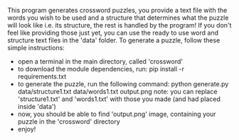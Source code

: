 This program generates crossword puzzles, you provide a text file with the words you wish to be used and a structure that determines
what the puzzle will look like i.e. its structure, the rest is handled by the program!
If you don't feel like providing those just yet, you can use the ready to use word and structure text files in the 'data' folder.
To generate a puzzle, follow these simple instructions:
- open a terminal in the main directory, called 'crossword'
- to download the module dependencies, run: pip install -r requirements.txt
- to generate the puzzle, run the following command: python generate.py data/structure1.txt data/words1.txt output.png
    note: you can replace 'structure1.txt' and 'words1.txt' with those you made (and had placed inside 'data')
- now, you should be able to find 'output.png' image, containing your puzzle in the 'crossword' directory
- enjoy!

